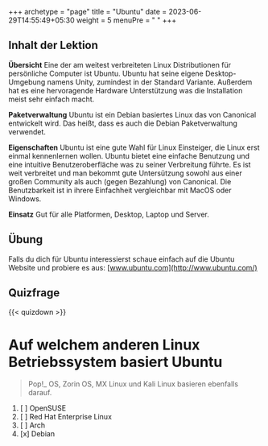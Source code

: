 +++
archetype = "page"
title = "Ubuntu"
date = 2023-06-29T14:55:49+05:30
weight = 5
menuPre = "<i class='fl-ubuntu'></i> "
+++

## Inhalt der Lektion

**Übersicht**
Eine der am weitest verbreiteten Linux Distributionen für persönliche Computer ist Ubuntu. Ubuntu hat seine eigene Desktop-Umgebung namens Unity, zumindest in der Standard Variante. Außerdem hat es eine hervoragende Hardware Unterstützung was die Installation meist sehr einfach macht.

**Paketverwaltung**
Ubuntu ist ein Debian basiertes Linux das von Canonical entwickelt wird. Das heißt, dass es auch die Debian Paketverwaltung verwendet.

**Eigenschaften**
Ubuntu ist eine gute Wahl für Linux Einsteiger, die Linux erst einmal kennenlernen wollen. Ubuntu bietet eine einfache Benutzung und eine intuitive Benutzeroberfläche was zu seiner Verbreitung führte. Es ist weit verbreitet und man bekommt gute Untersützung sowohl aus einer großen Community als auch (gegen Bezahlung) von Canonical. Die Benutzbarkeit ist in ihrere Einfachheit vergleichbar mit MacOS oder Windows.

**Einsatz**
Gut für alle Platformen, Desktop, Laptop und Server.

## Übung

Falls du dich für Ubuntu interessierst schaue einfach auf die Ubuntu Website und probiere es aus:
[www.ubuntu.com](http://www.ubuntu.com/)

## Quizfrage

{{< quizdown >}}

# Auf welchem anderen Linux Betriebssystem basiert Ubuntu

> Pop!_ OS, Zorin OS, MX Linux und Kali Linux basieren ebenfalls darauf.

1. [ ] OpenSUSE
1. [ ] Red Hat Enterprise Linux 
1. [ ] Arch
1. [x] Debian